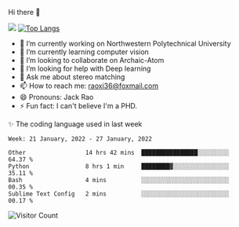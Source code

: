 Hi there 👋

![](https://github-readme-stats.vercel.app/api?username=Raohaocheng)
[![Top Langs](https://github-readme-stats.vercel.app/api/top-langs/?username=Raohaocheng&layout=compact)](https://github.com/anuraghazra/github-readme-stats)

- 🔭 I’m currently working on Northwestern Polytechnical University
- 🌱 I’m currently learning computer vision
- 👯 I’m looking to collaborate on Archaic-Atom
- 🤔 I’m looking for help with Deep learning
- 💬 Ask me about stereo matching
- 📫 How to reach me: raoxi36@foxmail.com
- 😄 Pronouns: Jack Rao
- ⚡ Fun fact: I can't believe I'm a PHD.

✨ The coding language used in last week
<!--START_SECTION:waka-->
```text
Week: 21 January, 2022 - 27 January, 2022

Other                 14 hrs 42 mins  ████████████████░░░░░░░░░   64.37 % 
Python                8 hrs 1 min     ████████▓░░░░░░░░░░░░░░░░   35.11 % 
Bash                  4 mins          ░░░░░░░░░░░░░░░░░░░░░░░░░   00.35 % 
Sublime Text Config   2 mins          ░░░░░░░░░░░░░░░░░░░░░░░░░   00.17 % 
```
<!--END_SECTION:waka-->

![Visitor Count](https://profile-counter.glitch.me/Raohaocheng/count.svg)
